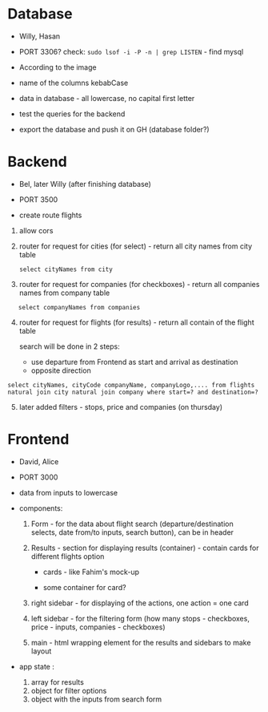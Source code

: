 # Database

- Willy, Hasan

- PORT 3306? check:
  `sudo lsof -i -P -n | grep LISTEN` - find mysql

- According to the image

- name of the columns kebabCase

- data in database - all lowercase, no capital first letter

- test the queries for the backend

- export the database and push it on GH (database folder?)

# Backend

- Bel, later Willy (after finishing database)

- PORT 3500

- create route flights

1. allow cors

2. router for request for cities (for select) - return all city names from city table

   ```
   select cityNames from city
   ```

3. router for request for companies (for checkboxes) - return all companies names from company table

```
   select companyNames from companies
```

4. router for request for flights (for results) - return all contain of the flight table

   search will be done in 2 steps:

   - use departure from Frontend as start and arrival as destination
   - opposite direction

```
select cityNames, cityCode companyName, companyLogo,.... from flights natural join city natural join company where start=? and destination=?
```

5. later added filters - stops, price and companies (on thursday)

# Frontend

- David, Alice

- PORT 3000

- data from inputs to lowercase

- components:

  1. Form - for the data about flight search (departure/destination selects, date from/to inputs, search button), can be in header

  2. Results - section for displaying results (container) - contain cards for different flights option

     - cards - like Fahim's mock-up

     - some container for card?

  3. right sidebar - for displaying of the actions, one action = one card
  4. left sidebar - for the filtering form (how many stops - checkboxes, price - inputs, companies - checkboxes)

  5. main - html wrapping element for the results and sidebars to make layout

- app state :

  1. array for results
  2. object for filter options
  3. object with the inputs from search form

